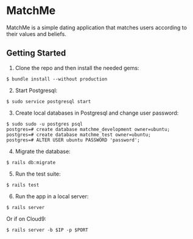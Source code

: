 # MatchMe

MatchMe is a simple dating application that matches users according to their values and beliefs.

## Getting Started

1. Clone the repo and then install the needed gems:

```
$ bundle install --without production
```

2. Start Postgresql:

```
$ sudo service postgresql start
```

3. Create local databases in Postgresql and change user password:

```
$ sudo sudo -u postgres psql
postgres=# create database matchme_development owner=ubuntu;
postgres=# create database matchme_test owner=ubuntu;
postgres=# ALTER USER ubuntu PASSWORD 'password';
```

4. Migrate the database:

```
$ rails db:migrate
```

5. Run the test suite:

```
$ rails test
```

6. Run the app in a local server:

```
$ rails server
```

Or if on Cloud9:

```
$ rails server -b $IP -p $PORT
```

